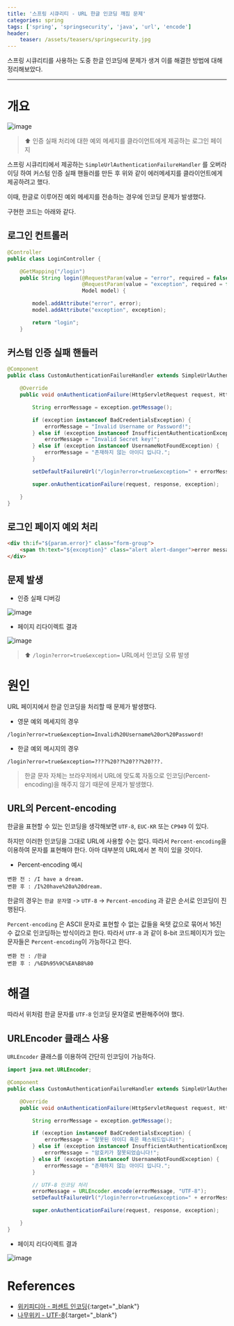 ```yaml
---
title: '스프링 시큐리티 - URL 한글 인코딩 깨짐 문제'
categories: spring
tags: ['spring', 'springsecurity', 'java', 'url', 'encode']
header:
    teaser: /assets/teasers/springsecurity.jpg
---
```


스프링 시큐리티를 사용하는 도중 한글 인코딩에 문제가 생겨 이를 해결한 방법에 대해 정리해보았다.

- - -

# 개요

![image](https://user-images.githubusercontent.com/69145799/122529917-edc8ee80-d058-11eb-8e22-8c70eba60de9.png)

> ⬆ 인증 실패 처리에 대한 예외 메세지를 클라이언트에게 제공하는 로그인 페이지

스프링 시큐리티에서 제공하는 `SimpleUrlAuthenticationFailureHandler` 를 오버라이딩 하여 커스텀 인증 실패 핸들러를 만든 후 위와 같이 에러메세지를 클라이언트에게 제공하려고 했다.

이때, 한글로 이루어진 예외 메세지를 전송하는 경우에 인코딩 문제가 발생했다.

구현한 코드는 아래와 같다.

## 로그인 컨트롤러

```java
@Controller
public class LoginController {

    @GetMapping("/login")
    public String login(@RequestParam(value = "error", required = false) String error,
                        @RequestParam(value = "exception", required = false) String exception,
                        Model model) {

        model.addAttribute("error", error);
        model.addAttribute("exception", exception);

        return "login";
    }
```

## 커스텀 인증 실패 핸들러

```java
@Component
public class CustomAuthenticationFailureHandler extends SimpleUrlAuthenticationFailureHandler {

    @Override
    public void onAuthenticationFailure(HttpServletRequest request, HttpServletResponse response, AuthenticationException exception) throws IOException, ServletException {

        String errorMessage = exception.getMessage();

        if (exception instanceof BadCredentialsException) {
            errorMessage = "Invalid Username or Password!";
        } else if (exception instanceof InsufficientAuthenticationException) {
            errorMessage = "Invalid Secret key!";
        } else if (exception instanceof UsernameNotFoundException) {
            errorMessage = "존재하지 않는 아이디 입니다.";
        }

        setDefaultFailureUrl("/login?error=true&exception=" + errorMessage);

        super.onAuthenticationFailure(request, response, exception);

    }
}
```

## 로그인 페이지 예외 처리

```html
<div th:if="${param.error}" class="form-group">
    <span th:text="${exception}" class="alert alert-danger">error message</span>
</div>
```

## 문제 발생

* 인증 실패 디버깅

![image](https://user-images.githubusercontent.com/69145799/122529524-8b6fee00-d058-11eb-99c9-635bd5a797f8.png)

* 페이지 리다이렉트 결과

![image](https://user-images.githubusercontent.com/69145799/122529874-e4d81d00-d058-11eb-8fea-d7922ad59e82.png)

> ⬆ `/login?error=true&exception=` URL에서 인코딩 오류 발생

# 원인

URL 페이지에서 한글 인코딩을 처리할 때 문제가 발생했다.

* 영문 예외 메세지의 경우

`/login?error=true&exception=Invalid%20Username%20or%20Password!`

* 한글 예외 메시지의 경우

`/login?error=true&exception=????%20??%20???%20???.`

> 한글 문자 자체는 브라우저에서 URL에 맞도록 자동으로 인코딩(Percent-encoding)을 해주지 않기 때문에 문제가 발생했다.

## URL의 Percent-encoding

한글을 표현할 수 있는 인코딩을 생각해보면 `UTF-8`, `EUC-KR` 또는 `CP949` 이 있다.

하지만 이러한 인코딩을 그대로 URL에 사용할 수는 없다. 따라서 `Percent-encoding`을 이용하여 문자를 표현해야 한다. 아마 대부분의 URL에서 본 적이 있을 것이다.

* Percent-encoding 예시

```
변환 전 : /I have a dream. 
변환 후 : /I%20have%20a%20dream.
```

한글의 경우는 `한글 문자열` -> `UTF-8` -> `Percent-encoding` 과 같은 순서로 인코딩이 진행된다.

`Percent-encoding` 은 ASCII 문자로 표현할 수 없는 값들을 옥텟 값으로 묶어서 16진수 값으로 인코딩하는 방식이라고 한다. 따라서 `UTF-8` 과 같이 8-bit 코드페이지가 있는 문자들은 `Percent-encoding`이 가능하다고 한다.

```
변환 전 : /한글
변환 후 : /%ED%95%9C%EA%B8%80
```

# 해결

따라서 위처럼 한글 문자를 `UTF-8` 인코딩 문자열로 변환해주어야 했다.

## URLEncoder 클래스 사용

`URLEncoder` 클래스를 이용하여 간단히 인코딩이 가능하다.

```java
import java.net.URLEncoder;

@Component
public class CustomAuthenticationFailureHandler extends SimpleUrlAuthenticationFailureHandler {

    @Override
    public void onAuthenticationFailure(HttpServletRequest request, HttpServletResponse response, AuthenticationException exception) throws IOException, ServletException {

        String errorMessage = exception.getMessage();

        if (exception instanceof BadCredentialsException) {
            errorMessage = "잘못된 아이디 혹은 패스워드입니다!";
        } else if (exception instanceof InsufficientAuthenticationException) {
            errorMessage = "암호키가 잘못되었습니다!";
        } else if (exception instanceof UsernameNotFoundException) {
            errorMessage = "존재하지 않는 아이디 입니다.";
        }

        // UTF-8 인코딩 처리
        errorMessage = URLEncoder.encode(errorMessage, "UTF-8");
        setDefaultFailureUrl("/login?error=true&exception=" + errorMessage);

        super.onAuthenticationFailure(request, response, exception);

    }
}
```

* 페이지 리다이렉트 결과

![image](https://user-images.githubusercontent.com/69145799/122534061-21a61300-d05d-11eb-91d0-02ac52cd0a7b.png)


# References

* [위키피디아 - 퍼센트 인코딩](https://ko.wikipedia.org/wiki/퍼센트_인코딩){:target="_blank"}
* [나무위키 - UTF-8](https://namu.wiki/w/UTF-8){:target="_blank"}